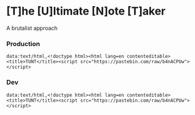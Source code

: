 # [T]he [U]ltimate [N]ote [T]aker
A brutalist approach

### Production
`data:text/html,<!doctype html><html lang=en contenteditable><title>TUNT</title><script src="https://pastebin.com/raw/b4nACPUw"></script>`
### Dev
`data:text/html,<!doctype html><html lang=en contenteditable><title>TUNT</title><script src="https://pastebin.com/raw/b4nACPUw"></script>`
